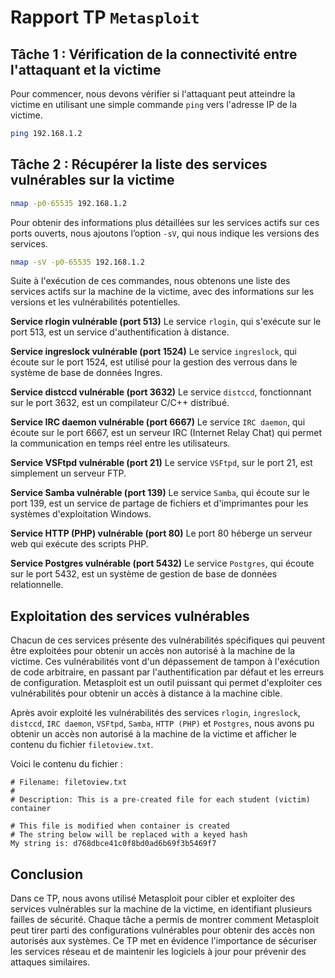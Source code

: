# Rapport TP `Metasploit`

## Tâche 1 : Vérification de la connectivité entre l'attaquant et la victime
Pour commencer, nous devons vérifier si l'attaquant peut atteindre la victime en utilisant une simple commande `ping` vers l'adresse IP de la victime.
```bash
ping 192.168.1.2
```

## Tâche 2 : Récupérer la liste des services vulnérables sur la victime
```bash
nmap -p0-65535 192.168.1.2
```
Pour obtenir des informations plus détaillées sur les services actifs sur ces ports ouverts, nous ajoutons l’option `-sV`, qui nous indique les versions des services.
```bash
nmap -sV -p0-65535 192.168.1.2
```
Suite à l'exécution de ces commandes, nous obtenons une liste des services actifs sur la machine de la victime, avec des informations sur les versions et les vulnérabilités potentielles.

**Service rlogin vulnérable (port 513)**
Le service `rlogin`, qui s'exécute sur le port 513, est un service d'authentification à distance.

**Service ingreslock vulnérable (port 1524)**
Le service `ingreslock`, qui écoute sur le port 1524, est utilisé pour la gestion des verrous dans le système de base de données Ingres.

**Service distccd vulnérable (port 3632)**
Le service `distccd`, fonctionnant sur le port 3632, est un compilateur C/C++ distribué.

**Service IRC daemon vulnérable (port 6667)**
Le service `IRC daemon`, qui écoute sur le port 6667, est un serveur IRC (Internet Relay Chat) qui permet la communication en temps réel entre les utilisateurs.

**Service VSFtpd vulnérable (port 21)**
Le service `VSFtpd`, sur le port 21, est simplement un serveur FTP.

**Service Samba vulnérable (port 139)**
Le service `Samba`, qui écoute sur le port 139, est un service de partage de fichiers et d'imprimantes pour les systèmes d'exploitation Windows.

**Service HTTP (PHP) vulnérable (port 80)**
Le port 80 héberge un serveur web qui exécute des scripts PHP.

**Service Postgres vulnérable (port 5432)**
Le service `Postgres`, qui écoute sur le port 5432, est un système de gestion de base de données relationnelle.

## Exploitation des services vulnérables
Chacun de ces services présente des vulnérabilités spécifiques qui peuvent être exploitées pour obtenir un accès non autorisé à la machine de la victime. Ces vulnérabilités vont d'un dépassement de tampon à l'exécution de code arbitraire, en passant par l'authentification par défaut et les erreurs de configuration. Metasploit est un outil puissant qui permet d'exploiter ces vulnérabilités pour obtenir un accès à distance à la machine cible.

Après avoir exploité les vulnérabilités des services `rlogin`, `ingreslock`, `distccd`, `IRC daemon`, `VSFtpd`, `Samba`, `HTTP (PHP)` et `Postgres`, nous avons pu obtenir un accès non autorisé à la machine de la victime et afficher le contenu du fichier `filetoview.txt`.

Voici le contenu du fichier :
```
# Filename: filetoview.txt
#
# Description: This is a pre-created file for each student (victim) container 

# This file is modified when container is created
# The string below will be replaced with a keyed hash
My string is: d768dbce41c0f8bd0ad6b69f3b5469f7
```

## Conclusion
Dans ce TP, nous avons utilisé Metasploit pour cibler et exploiter des services vulnérables sur la machine de la victime, en identifiant plusieurs failles de sécurité. Chaque tâche a permis de montrer comment Metasploit peut tirer parti des configurations vulnérables pour obtenir des accès non autorisés aux systèmes. Ce TP met en évidence l'importance de sécuriser les services réseau et de maintenir les logiciels à jour pour prévenir des attaques similaires.

